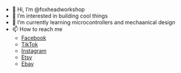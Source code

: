 - 👋 Hi, I’m @foxheadworkshop
- 👀 I’m interested in building cool things
- 🌱 I’m currently learning microcontrollers and mechaanical design
- 📫 How to reach me
   - [Facebook](https://www.facebook.com/foxheadworkshop)
   - [TikTok](https://www.tiktok.com/@foxhead_workshop)
   - [Instagram](https://www.instagram.com/foxheadworkshop/)
   - [Etsy](https://foxheadworkshop.etsy.com)
   - [Ebay](https://www.ebay.com/usr/foxheadworkshop)

<!---
foxheadworkshop/foxheadworkshop is a ✨ special ✨ repository because its `README.md` (this file) appears on your GitHub profile.
You can click the Preview link to take a look at your changes.
--->
